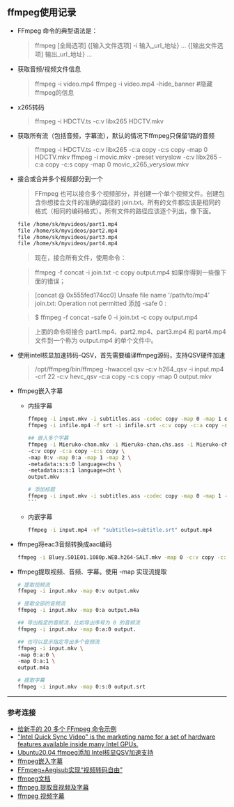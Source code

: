 ## ffmpeg使用记录
- FFmpeg 命令的典型语法是：
  > ffmpeg [全局选项] {[输入文件选项] -i 输入_url_地址} ... {[输出文件选项] 输出_url_地址} ...
- 获取音频/视频文件信息
  > ffmpeg -i video.mp4
  > ffmpeg -i video.mp4 -hide_banner #隐藏ffmpeg的信息
- x265转码
  > ffmpeg -i HDCTV.ts -c:v libx265 HDCTV.mkv
- 获取所有流（包括音频，字幕流），默认的情况下ffmpeg只保留1路的音频
  > ffmpeg -i HDCTV.ts -c:v libx265 -c:a copy -c:s copy  -map 0 HDCTV.mkv
  > ffmpeg -i movic.mkv -preset veryslow -c:v libx265 -c:a copy -c:s copy -map 0 movic_x265_veryslow.mkv
- 接合或合并多个视频部分到一个
  > FFmpeg 也可以接合多个视频部分，并创建一个单个视频文件。创建包含你想接合文件的准确的路径的 join.txt。所有的文件都应该是相同的格式（相同的编码格式）。所有文件的路径应该逐个列出，像下面。
  ```txt
  file /home/sk/myvideos/part1.mp4
  file /home/sk/myvideos/part2.mp4
  file /home/sk/myvideos/part3.mp4
  file /home/sk/myvideos/part4.mp4
  ```
  > 现在，接合所有文件，使用命令：
  
  > ffmpeg -f concat -i join.txt -c copy output.mp4
如果你得到一些像下面的错误；

  > [concat @ 0x555fed174cc0] Unsafe file name '/path/to/mp4' join.txt: Operation not permitted
添加 -safe 0 :

  > $ ffmpeg -f concat -safe 0 -i join.txt -c copy output.mp4
  
  > 上面的命令将接合 part1.mp4、part2.mp4、part3.mp4 和 part4.mp4 文件到一个称为 output.mp4 的单个文件中。
- 使用intel核显加速转码-QSV，首先需要编译ffmpeg源码，支持QSV硬件加速
  > /opt/ffmpeg/bin/ffmpeg -hwaccel qsv -c:v h264_qsv -i input.mp4 -crf 22 -c:v hevc_qsv  -c:a copy -c:s copy  -map 0 output.mkv
- ffmpeg嵌入字幕
  - 内挂字幕
    ````bash
    ffmpeg -i input.mkv -i subtitles.ass -codec copy -map 0 -map 1 output.mkv
    ffmpeg -i infile.mp4 -f srt -i infile.srt -c:v copy -c:a copy -c:s mov_text outfile.mp4

    ## 嵌入多个字幕
    ffmpeg -i Mieruko-chan.mkv -i Mieruko-chan.chs.ass -i Mieruko-chan.cht.ass \
    -c:v copy -c:a copy -c:s copy \
    -map 0:v -map 0:a -map 1 -map 2 \
    -metadata:s:s:0 language=chs \
    -metadata:s:s:1 language=cht \
    output.mkv

    # 添加标题
    ffmpeg -i input.mkv -i subtitles.ass -codec copy -map 0 -map 1 -metadata:s:s:0 title=中文 language=zho output.mkv
    ```
  - 内嵌字幕
    ```bash
    ffmpeg -i input.mp4 -vf "subtitles=subtitle.srt" output.mp4
    ```
- ffmpeg将eac3音频转换成aac编码
  ```bash
  ffmpeg -i Bluey.S01E01.1080p.WEB.h264-SALT.mkv -map 0 -c:v copy -c:a aac -c:s copy -y Bluey.S01E01.1080p.aac.WEB.h264-SALT.mkv
  ```
- ffmpeg提取视频、音频、字幕。使用 -map 实现流提取
  ```bash
  # 提取视频流
  ffmpeg -i input.mkv -map 0:v output.mkv

  # 提取全部的音频流
  ffmpeg -i input.mkv -map 0:a output.m4a

  ## 导出指定的音频流，比如导出序号为 0 的音频流
  ffmpeg -i input.mkv -map 0:a:0 output.
  
  ## 也可以显示指定导出多个音频流
  ffmpeg -i input.mkv \
  -map 0:a:0 \
  -map 0:a:1 \
  output.m4a

  # 提取字幕
  ffmpeg -i input.mkv -map 0:s:0 output.srt
  ```

---
### 参考连接
- [给新手的 20 多个 FFmpeg 命令示例](https://zhuanlan.zhihu.com/p/67878761)
- ["Intel Quick Sync Video" is the marketing name for a set of hardware features available inside many Intel GPUs.](https://trac.ffmpeg.org/wiki/Hardware/QuickSync)
- [Ubuntu20.04 ffmpeg添加 Intel核显QSV加速支持](https://zhuanlan.zhihu.com/p/372361709)
- [ffmpeg嵌入字幕](https://crifan.github.io/media_process_ffmpeg/website/subtitle/embed/)
- [FFmpeg+Aegisub实现“视频转码自由”](https://zhuanlan.zhihu.com/p/501830892)
- [ffmpeg文档](https://ffmpeg.org/ffmpeg.html)
- [ffmpeg 提取音视频及字幕](https://zhuanlan.zhihu.com/p/677539168)
- [ffmpeg 视频字幕](https://zhuanlan.zhihu.com/p/677539095)